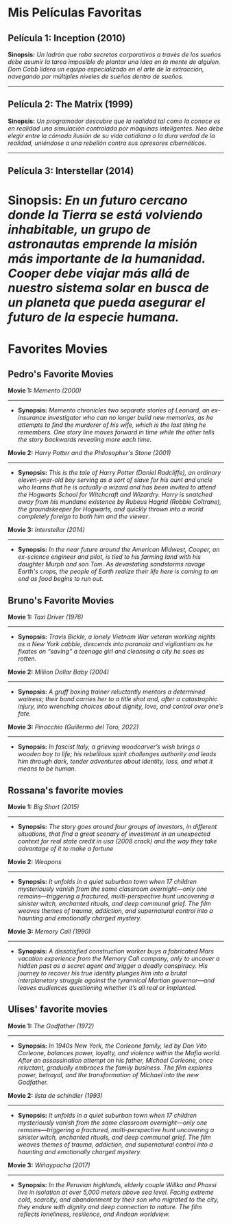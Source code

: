 
# Mis Películas Favoritas

## **Película 1: Inception (2010)**

**Sinopsis:** *Un ladrón que roba secretos corporativos a través de los sueños debe asumir la tarea imposible de plantar una idea en la mente de alguien. Dom Cobb lidera un equipo especializado en el arte de la extracción, navegando por múltiples niveles de sueños dentro de sueños.*

---

## **Película 2: The Matrix (1999)**

**Sinopsis:** *Un programador descubre que la realidad tal como la conoce es en realidad una simulación controlada por máquinas inteligentes. Neo debe elegir entre la cómoda ilusión de su vida cotidiana o la dura verdad de la realidad, uniéndose a una rebelión contra sus opresores cibernéticos.*

---

## **Película 3: Interstellar (2014)**

**Sinopsis:** *En un futuro cercano donde la Tierra se está volviendo inhabitable, un grupo de astronautas emprende la misión más importante de la humanidad. Cooper debe viajar más allá de nuestro sistema solar en busca de un planeta que pueda asegurar el futuro de la especie humana.*
=======

# Favorites Movies

## Pedro's Favorite Movies

**Movie 1:** *Memento (2000)*
___
- **Synopsis:** *Memento chronicles two separate stories of Leonard, an ex-insurance investigator who can no longer build new memories, as he attempts to find the murderer of his wife, which is the last thing he remembers. One story line moves forward in time while the other tells the story backwards revealing more each time.*

**Movie 2:** *Harry Potter and the Philosopher's Stone (2001)*
___
- **Synopsis:** *This is the tale of Harry Potter (Daniel Radcliffe), an ordinary eleven-year-old boy serving as a sort of slave for his aunt and uncle who learns that he is actually a wizard and has been invited to attend the Hogwarts School for Witchcraft and Wizardry.  Harry is snatched away from his mundane existence by Rubeus Hagrid (Robbie Coltrane), the groundskeeper for Hogwarts, and quickly thrown into a world completely foreign to both him and the viewer*.

**Movie 3:** *Interstellar (2014)*
___
- **Synopsis:** *In the near future around the American Midwest, Cooper, an ex-science engineer and pilot, is tied to his farming land with his daughter Murph and son Tom. As devastating sandstorms ravage Earth's crops, the people of Earth realize their life here is coming to an end as food begins to run out.*


## Bruno's Favorite Movies

**Movie 1:** *Taxi Driver (1976)*
___
- **Synopsis:** *Travis Bickle, a lonely Vietnam War veteran working nights as a New York cabbie, descends into paranoia and vigilantism as he fixates on “saving” a teenage girl and cleansing a city he sees as rotten.*

**Movie 2:** *Million Dollar Baby (2004)*
___
- **Synopsis:** *A gruff boxing trainer reluctantly mentors a determined waitress; their bond carries her to a title shot and, after a catastrophic injury, into wrenching choices about dignity, love, and control over one’s fate.*

**Movie 3:** *Pinocchio (Guillermo del Toro, 2022)*
___
- **Synopsis:** *In fascist Italy, a grieving woodcarver’s wish brings a wooden boy to life; his rebellious spirit challenges authority and leads him through dark, tender adventures about identity, loss, and what it means to be human.*

## Rossana's favorite movies

**Movie 1:** *Big Short (2015)*
___
- **Synopsis:** *The story goes around four groups of investors, in different situations, that find a great scenary of investment in an unexpected context for real state credit in usa (2008 crack) and the way they take advantage of it to make a fortune*

**Movie 2:** *Weapons*
___
- **Synopsis:** *It unfolds in a quiet suburban town when 17 children mysteriously vanish from the same classroom overnight—only one remains—triggering a fractured, multi-perspective hunt uncovering a sinister witch, enchanted rituals, and deep communal grief.
The film weaves themes of trauma, addiction, and supernatural control into a haunting and emotionally charged mystery.*

**Movie 3:** *Memory Call (1990)*
___
- **Synopsis:** *A dissatisfied construction worker buys a fabricated Mars vacation experience from the Memory Call company, only to uncover a hidden past as a secret agent and trigger a deadly conspiracy. His journey to recover his true identity plunges him into a brutal interplanetary struggle against the tyrannical Martian governor—and leaves audiences questioning whether it’s all real or implanted.*

## Ulises' favorite movies

**Movie 1:** *The Godfather (1972)*
___
- **Synopsis:** *In 1940s New York, the Corleone family, led by Don Vito Corleone, balances power, loyalty, and violence within the Mafia world. After an assassination attempt on his father, Michael Corleone, once reluctant, gradually embraces the family business. The film explores power, betrayal, and the transformation of Michael into the new Godfather.*

**Movie 2:** *lista de schindler (1993)*
___
- **Synopsis:** *It unfolds in a quiet suburban town when 17 children mysteriously vanish from the same classroom overnight—only one remains—triggering a fractured, multi-perspective hunt uncovering a sinister witch, enchanted rituals, and deep communal grief. The film weaves themes of trauma, addiction, and supernatural control into a haunting and emotionally charged mystery.*

**Movie 3:** *Wiñaypacha (2017)*
___
- **Synopsis:** *In the Peruvian highlands, elderly couple Willka and Phaxsi live in isolation at over 5,000 meters above sea level. Facing extreme cold, scarcity, and abandonment by their son who migrated to the city, they endure with dignity and deep connection to nature. The film reflects loneliness, resilience, and Andean worldview.*
